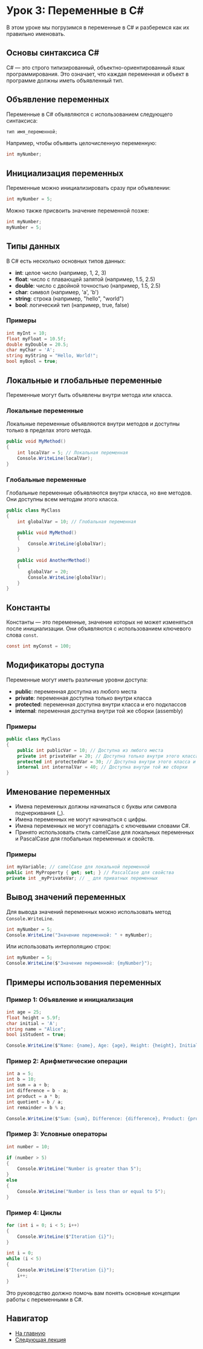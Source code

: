 # Урок 3: Переменные в C#

В этом уроке мы погрузимся в переменные в C# и разберемся как их правильно именовать.

## Основы синтаксиса C#

C# — это строго типизированный, объектно-ориентированный язык программирования. Это означает, что каждая переменная и объект в программе должны иметь объявленный тип.

## Объявление переменных

Переменные в C# объявляются с использованием следующего синтаксиса:

```csharp
тип имя_переменной;
```

Например, чтобы объявить целочисленную переменную:

```csharp
int myNumber;
```

## Инициализация переменных

Переменные можно инициализировать сразу при объявлении:

```csharp
int myNumber = 5;
```

Можно также присвоить значение переменной позже:

```csharp
int myNumber;
myNumber = 5;
```

## Типы данных

В C# есть несколько основных типов данных:

- **int**: целое число (например, 1, 2, 3)
- **float**: число с плавающей запятой (например, 1.5, 2.5)
- **double**: число с двойной точностью (например, 1.5, 2.5)
- **char**: символ (например, 'a', 'b')
- **string**: строка (например, "hello", "world")
- **bool**: логический тип (например, true, false)

### Примеры

```csharp
int myInt = 10;
float myFloat = 10.5f;
double myDouble = 20.5;
char myChar = 'A';
string myString = "Hello, World!";
bool myBool = true;
```

## Локальные и глобальные переменные

Переменные могут быть объявлены внутри метода или класса.

### Локальные переменные

Локальные переменные объявляются внутри методов и доступны только в пределах этого метода.

```csharp
public void MyMethod()
{
    int localVar = 5; // Локальная переменная
    Console.WriteLine(localVar);
}
```

### Глобальные переменные

Глобальные переменные объявляются внутри класса, но вне методов. Они доступны всем методам этого класса.

```csharp
public class MyClass
{
    int globalVar = 10; // Глобальная переменная

    public void MyMethod()
    {
        Console.WriteLine(globalVar);
    }

    public void AnotherMethod()
    {
        globalVar = 20;
        Console.WriteLine(globalVar);
    }
}
```

## Константы

Константы — это переменные, значение которых не может изменяться после инициализации. Они объявляются с использованием ключевого слова `const`.

```csharp
const int myConst = 100;
```

## Модификаторы доступа

Переменные могут иметь различные уровни доступа:

- **public**: переменная доступна из любого места
- **private**: переменная доступна только внутри класса
- **protected**: переменная доступна внутри класса и его подклассов
- **internal**: переменная доступна внутри той же сборки (assembly)

### Примеры

```csharp
public class MyClass
{
    public int publicVar = 10; // Доступна из любого места
    private int privateVar = 20; // Доступна только внутри этого класса
    protected int protectedVar = 30; // Доступна внутри этого класса и его подклассов
    internal int internalVar = 40; // Доступна внутри той же сборки
}
```

## Именование переменных

- Имена переменных должны начинаться с буквы или символа подчеркивания (_).
- Имена переменных не могут начинаться с цифры.
- Имена переменных не могут совпадать с ключевыми словами C#.
- Принято использовать стиль camelCase для локальных переменных и PascalCase для глобальных переменных и свойств.

### Примеры

```csharp
int myVariable; // camelCase для локальной переменной
public int MyProperty { get; set; } // PascalCase для свойства
private int _myPrivateVar; // _ для приватных переменных
```

## Вывод значений переменных

Для вывода значений переменных можно использовать метод `Console.WriteLine`.

```csharp
int myNumber = 5;
Console.WriteLine("Значение переменной: " + myNumber);
```

Или использовать интерполяцию строк:

```csharp
int myNumber = 5;
Console.WriteLine($"Значение переменной: {myNumber}");
```

## Примеры использования переменных

### Пример 1: Объявление и инициализация

```csharp
int age = 25;
float height = 5.9f;
char initial = 'A';
string name = "Alice";
bool isStudent = true;

Console.WriteLine($"Name: {name}, Age: {age}, Height: {height}, Initial: {initial}, Is Student: {isStudent}");
```

### Пример 2: Арифметические операции

```csharp
int a = 5;
int b = 10;
int sum = a + b;
int difference = b - a;
int product = a * b;
int quotient = b / a;
int remainder = b % a;

Console.WriteLine($"Sum: {sum}, Difference: {difference}, Product: {product}, Quotient: {quotient}, Remainder: {remainder}");
```

### Пример 3: Условные операторы

```csharp
int number = 10;

if (number > 5)
{
    Console.WriteLine("Number is greater than 5");
}
else
{
    Console.WriteLine("Number is less than or equal to 5");
}
```

### Пример 4: Циклы

```csharp
for (int i = 0; i < 5; i++)
{
    Console.WriteLine($"Iteration {i}");
}
```

```csharp
int i = 0;
while (i < 5)
{
    Console.WriteLine($"Iteration {i}");
    i++;
}
```

Это руководство должно помочь вам понять основные концепции работы с переменными в C#.


## Навигатор

- [На главную](../index.md)
- [Следующая  лекция](../B02_L02_Math/README.md)